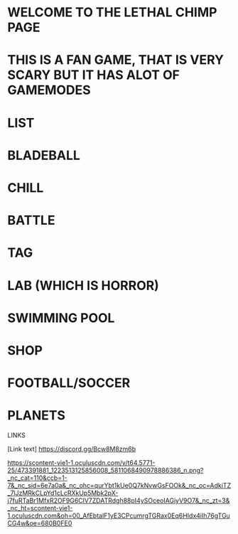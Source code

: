 # WELCOME TO THE LETHAL CHIMP PAGE 

# THIS IS A FAN GAME, THAT IS VERY SCARY BUT IT HAS ALOT OF GAMEMODES

# LIST

# BLADEBALL
# CHILL
# BATTLE
# TAG
# LAB (WHICH IS HORROR)
# SWIMMING POOL 
# SHOP
# FOOTBALL/SOCCER
# PLANETS

LINKS

[Link text] https://discord.gg/Bcw8M8zm6b

https://scontent-vie1-1.oculuscdn.com/v/t64.5771-25/473391881_1223513125856008_5811068490978886386_n.png?_nc_cat=110&ccb=1-7&_nc_sid=6e7a0a&_nc_ohc=qurYbt1kUe0Q7kNvwGsFOOk&_nc_oc=AdkiTZ_7lJzMRkCLpYd1cLcRXkUp5Mbk2pX-j7fuRTaBr1MfxR2OF9G6ClV7ZDATRdgh88pI4ySOceoIAGiyV9O7&_nc_zt=3&_nc_ht=scontent-vie1-1.oculuscdn.com&oh=00_AfEbtalF1yE3CPcumrgTGRax0Eq6HIdx4iIh76gTGuCG4w&oe=680B0FE0
